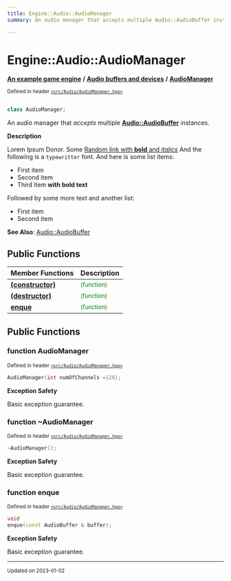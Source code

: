 ```yaml
---
title: Engine::Audio::AudioManager
summary: An audio manager that accepts multiple Audio::AudioBuffer instances. 

---
```


# Engine::Audio::AudioManager

**[An example game engine](/libraries/group__Engine.md)** **/** **[Audio buffers and devices](/libraries/group__Audio.md)** **/** 
**[AudioManager](/classes/classEngine_1_1Audio_1_1AudioManager.md)**

<sup>Defined in header [`<src/Audio/AudioManager.hpp>`](/files/AudioManager_8hpp.md#file-audiomanager.hpp)</sup>



```cpp

class AudioManager;
```

An audio manager that _accepts_ multiple **[Audio::AudioBuffer](/classes/classEngine_1_1Audio_1_1AudioBuffer.md)** instances. 


**Description**


Lorem Ipsum Donor. Some [Random link with **bold** and _italics_](http://github.com) And the following is a `typewritter` font. And here is some list items:

* First item
* Second item
* Third item **with bold text**

Followed by some more text and another list:

* First item
* Second item


**See Also**: [Audio::AudioBuffer](/classes/classEngine_1_1Audio_1_1AudioBuffer.md)


## Public Functions
| Member Functions | Description |
| -------------- | -------------- |
| **[(constructor)](/classes/classEngine_1_1Audio_1_1AudioManager.md#function-audiomanager)** |  <sup><span style="color:green">(function)</span></sup> |
| **[(destructor)](/classes/classEngine_1_1Audio_1_1AudioManager.md#function-~audiomanager)** |  <sup><span style="color:green">(function)</span></sup> |
| **[enque](/classes/classEngine_1_1Audio_1_1AudioManager.md#function-enque)** |  <sup><span style="color:green">(function)</span></sup> |


## Public Functions

### function AudioManager


<sup>Defined in header [`<src/Audio/AudioManager.hpp>`](/files/AudioManager_8hpp.md#file-audiomanager.hpp)</sup>

```cpp 
AudioManager(int numOfChannels =128);
```



















**Exception Safety**

Basic exception guarantee.




### function ~AudioManager


<sup>Defined in header [`<src/Audio/AudioManager.hpp>`](/files/AudioManager_8hpp.md#file-audiomanager.hpp)</sup>

```cpp 
~AudioManager();
```



















**Exception Safety**

Basic exception guarantee.




### function enque


<sup>Defined in header [`<src/Audio/AudioManager.hpp>`](/files/AudioManager_8hpp.md#file-audiomanager.hpp)</sup>

```cpp 
void
enque(const AudioBuffer & buffer);
```



















**Exception Safety**

Basic exception guarantee.








-------------------------------

<sub>Updated on 2023-01-02</sub>